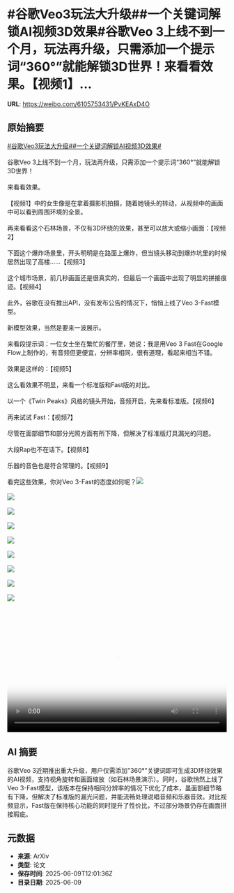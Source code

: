 # #谷歌Veo3玩法大升级##一个关键词解锁AI视频3D效果#谷歌Veo 3上线不到一个月，玩法再升级，只需添加一个提示词“360°”就能解锁3D世界！来看看效果。【视频1】...

**URL**: https://weibo.com/6105753431/PvKEAxD4O

## 原始摘要

<a href="https://m.weibo.cn/search?containerid=231522type%3D1%26t%3D10%26q%3D%23%E8%B0%B7%E6%AD%8CVeo3%E7%8E%A9%E6%B3%95%E5%A4%A7%E5%8D%87%E7%BA%A7%23&amp;extparam=%23%E8%B0%B7%E6%AD%8CVeo3%E7%8E%A9%E6%B3%95%E5%A4%A7%E5%8D%87%E7%BA%A7%23" data-hide=""><span class="surl-text">#谷歌Veo3玩法大升级#</span></a><a href="https://m.weibo.cn/search?containerid=231522type%3D1%26t%3D10%26q%3D%23%E4%B8%80%E4%B8%AA%E5%85%B3%E9%94%AE%E8%AF%8D%E8%A7%A3%E9%94%81AI%E8%A7%86%E9%A2%913D%E6%95%88%E6%9E%9C%23&amp;extparam=%23%E4%B8%80%E4%B8%AA%E5%85%B3%E9%94%AE%E8%AF%8D%E8%A7%A3%E9%94%81AI%E8%A7%86%E9%A2%913D%E6%95%88%E6%9E%9C%23" data-hide=""><span class="surl-text">#一个关键词解锁AI视频3D效果#</span></a><br><br>谷歌Veo 3上线不到一个月，玩法再升级，只需添加一个提示词“360°”就能解锁3D世界！<br><br>来看看效果。<br><br>【视频1】中的女生像是在拿着摄影机拍摄，随着她镜头的转动，从视频中的画面中可以看到周围环境的全景。<br><br>再来看看这个石林场景，不仅有3D环绕的效果，甚至可以放大或缩小画面：【视频2】<br><br>下面这个爆炸场景里，开头明明是在路面上爆炸，但当镜头移动到爆炸坑里的时候居然出现了高楼……【视频3】<br><br>这个城市场景，前几秒画面还是很真实的，但最后一个画面中出现了明显的拼接痕迹。【视频4】<br><br>此外，谷歌在没有推出API，没有发布公告的情况下，悄悄上线了Veo 3-Fast模型。<br><br>新模型效果，当然是要来一波展示。<br><br>来看段提示词：一位女士坐在繁忙的餐厅里，她说：我是用Veo 3 Fast在Google Flow上制作的，有音频但更便宜，分辨率相同，很有道理，看起来相当不错。<br><br>效果是这样的：【视频5】<br><br>这么看效果不明显，来看一个标准版和Fast版的对比。<br><br>以一个《Twin Peaks》风格的镜头开始，音频开启，先来看标准版。【视频6】<br><br>再来试试 Fast：【视频7】<br><br>尽管在面部细节和部分光照方面有所下降，但解决了标准版灯具漏光的问题。<br><br>大段Rap也不在话下。【视频8】<br><br>乐器的音色也是符合常理的。【视频9】<br><br>看完这些效果，你对Veo 3-Fast的态度如何呢？<img style="" src="https://tvax2.sinaimg.cn/large/006Fd7o3ly1i297692x5gj30b40o23yv.jpg" referrerpolicy="no-referrer"><br><br><img style="" src="https://tvax1.sinaimg.cn/large/006Fd7o3ly1i29768abfkj30b40o2q38.jpg" referrerpolicy="no-referrer"><br><br><img style="" src="https://tvax1.sinaimg.cn/large/006Fd7o3ly1i29769rh2hj30b40o2dg3.jpg" referrerpolicy="no-referrer"><br><br><img style="" src="https://tvax1.sinaimg.cn/large/006Fd7o3ly1i2976cpx3oj30b40o2aa9.jpg" referrerpolicy="no-referrer"><br><br><img style="" src="https://tvax4.sinaimg.cn/large/006Fd7o3ly1i2976evdk0j30zk0k0q4e.jpg" referrerpolicy="no-referrer"><br><br><img style="" src="https://tvax2.sinaimg.cn/large/006Fd7o3ly1i2976e0v9ij31gw0u0gn9.jpg" referrerpolicy="no-referrer"><br><br><img style="" src="https://tvax3.sinaimg.cn/large/006Fd7o3ly1i2976az2djj30zk0k0abi.jpg" referrerpolicy="no-referrer"><br><br><img style="" src="https://tvax3.sinaimg.cn/large/006Fd7o3ly1i29769uxzdj30zk0k0q4c.jpg" referrerpolicy="no-referrer"><br><br><img style="" src="https://tvax3.sinaimg.cn/large/006Fd7o3ly1i2976alrm4j30zk0k00tz.jpg" referrerpolicy="no-referrer"><br><br><br clear="both"><div style="clear: both"></div><video controls="controls" poster="https://tvax3.sinaimg.cn/orj480/006Fd7o3ly1i29768qa1gj30b40o23yv.jpg" style="width: 100%"><source src="https://f.video.weibocdn.com/o0/UnNng6oGlx08oUnWiICA010412001D640E010.mp4?label=mp4_hd&amp;template=400x866.24.0&amp;ori=0&amp;ps=1CwnkDw1GXwCQx&amp;Expires=1749474071&amp;ssig=Xd1lm%2Fg8jG&amp;KID=unistore,video"><source src="https://f.video.weibocdn.com/o0/bqUB58cUlx08oUnWuR9u010412001lQf0E010.mp4?label=mp4_ld&amp;template=360x776.24.0&amp;ori=0&amp;ps=1CwnkDw1GXwCQx&amp;Expires=1749474071&amp;ssig=bfd6DZ6k5y&amp;KID=unistore,video"><p>视频无法显示，请前往<a href="https://video.weibo.com/show?fid=1034%3A5175672436621400" target="_blank" rel="noopener noreferrer">微博视频</a>观看。</p></video>

## AI 摘要

谷歌Veo 3近期推出重大升级，用户仅需添加"360°"关键词即可生成3D环绕效果的AI视频，支持视角旋转和画面缩放（如石林场景演示）。同时，谷歌悄然上线了Veo 3-Fast模型，该版本在保持相同分辨率的情况下优化了成本，虽面部细节略有下降，但解决了标准版的漏光问题，并能流畅处理说唱音频和乐器音效。对比视频显示，Fast版在保持核心功能的同时提升了性价比，不过部分场景仍存在画面拼接瑕疵。

## 元数据

- **来源**: ArXiv
- **类型**: 论文
- **保存时间**: 2025-06-09T12:01:36Z
- **目录日期**: 2025-06-09
